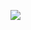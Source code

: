 ![](https://komarev.com/ghpvc/?username=NorthLehnigk&color=lightgrey&label=abnormalities+suppressed)
